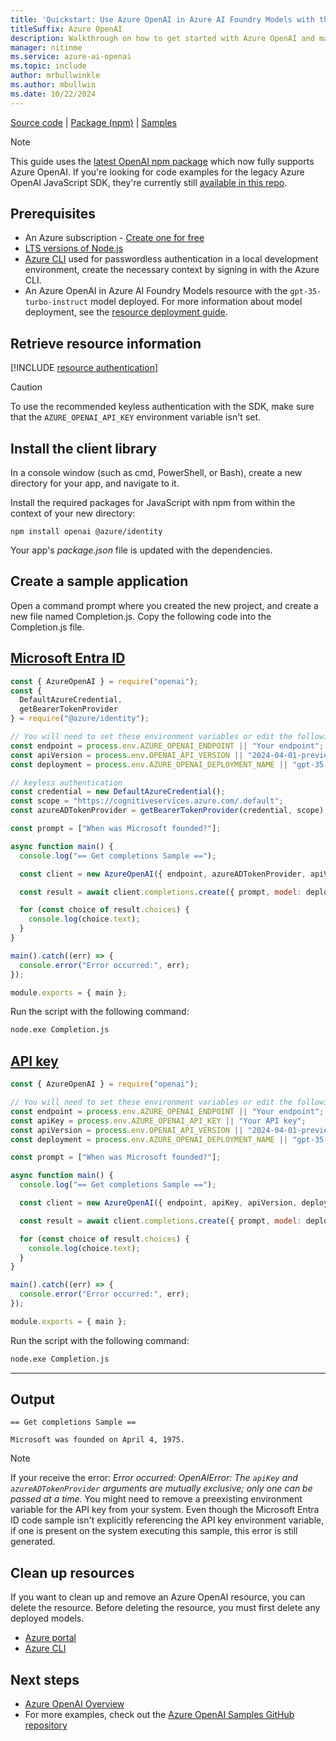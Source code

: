 ```yaml
---
title: 'Quickstart: Use Azure OpenAI in Azure AI Foundry Models with the JavaScript SDK and the completions API'
titleSuffix: Azure OpenAI
description: Walkthrough on how to get started with Azure OpenAI and make your first completions call with the JavaScript SDK. 
manager: nitinme
ms.service: azure-ai-openai
ms.topic: include
author: mrbullwinkle
ms.author: mbullwin
ms.date: 10/22/2024
---
```


[Source code](https://github.com/openai/openai-node) | [Package (npm)](https://www.npmjs.com/package/openai) | [Samples](https://github.com/Azure/azure-sdk-for-js/tree/main/sdk/openai/openai/samples)

> [!NOTE]
> This guide uses the [latest OpenAI npm package](https://www.npmjs.com/package/openai) which now fully supports Azure OpenAI. If you're looking for code examples for the legacy Azure OpenAI JavaScript SDK, they're currently still [available in this repo](https://github.com/Azure/azure-sdk-for-js/tree/main/sdk/openai/openai/samples/v2-beta/javascript).

## Prerequisites


- An Azure subscription - [Create one for free](https://azure.microsoft.com/free/cognitive-services?azure-portal=true)
- [LTS versions of Node.js](https://github.com/nodejs/release#release-schedule)
- [Azure CLI](/cli/azure/install-azure-cli) used for passwordless authentication in a local development environment, create the necessary context by signing in with the Azure CLI.
- An Azure OpenAI in Azure AI Foundry Models resource with the `gpt-35-turbo-instruct` model deployed. For more information about model deployment, see the [resource deployment guide](../how-to/create-resource.md).

## Retrieve resource information

[!INCLUDE [resource authentication](resource-authentication.md)]

> [!CAUTION]
> To use the recommended keyless authentication with the SDK, make sure that the `AZURE_OPENAI_API_KEY` environment variable isn't set. 

## Install the client library

In a console window (such as cmd, PowerShell, or Bash), create a new directory for your app, and navigate to it.

Install the required packages for JavaScript with npm from within the context of your new directory:

```console
npm install openai @azure/identity
```

Your app's _package.json_ file is updated with the dependencies.


## Create a sample application

Open a command prompt where you created the new project, and create a new file named Completion.js. Copy the following code into the Completion.js file.


## [Microsoft Entra ID](#tab/keyless)

```javascript
const { AzureOpenAI } = require("openai");
const { 
  DefaultAzureCredential, 
  getBearerTokenProvider 
} = require("@azure/identity");

// You will need to set these environment variables or edit the following values
const endpoint = process.env.AZURE_OPENAI_ENDPOINT || "Your endpoint";
const apiVersion = process.env.OPENAI_API_VERSION || "2024-04-01-preview";
const deployment = process.env.AZURE_OPENAI_DEPLOYMENT_NAME || "gpt-35-turbo-instruct"; //The deployment name for your completions API model. The instruct model is the only new model that supports the legacy API.

// keyless authentication    
const credential = new DefaultAzureCredential();
const scope = "https://cognitiveservices.azure.com/.default";
const azureADTokenProvider = getBearerTokenProvider(credential, scope);

const prompt = ["When was Microsoft founded?"];

async function main() {
  console.log("== Get completions Sample ==");

  const client = new AzureOpenAI({ endpoint, azureADTokenProvider, apiVersion, deployment });  

  const result = await client.completions.create({ prompt, model: deployment, max_tokens: 128 });

  for (const choice of result.choices) {
    console.log(choice.text);
  }
}

main().catch((err) => {
  console.error("Error occurred:", err);
});

module.exports = { main };
```

Run the script with the following command:

```cmd
node.exe Completion.js
```


## [API key](#tab/api-key)

```javascript
const { AzureOpenAI } = require("openai");

// You will need to set these environment variables or edit the following values
const endpoint = process.env.AZURE_OPENAI_ENDPOINT || "Your endpoint";
const apiKey = process.env.AZURE_OPENAI_API_KEY || "Your API key";
const apiVersion = process.env.OPENAI_API_VERSION || "2024-04-01-preview";
const deployment = process.env.AZURE_OPENAI_DEPLOYMENT_NAME || "gpt-35-turbo-instruct"; //The deployment name for your completions API model. The instruct model is the only new model that supports the legacy API.

const prompt = ["When was Microsoft founded?"];

async function main() {
  console.log("== Get completions Sample ==");

  const client = new AzureOpenAI({ endpoint, apiKey, apiVersion, deployment });  

  const result = await client.completions.create({ prompt, model: deployment, max_tokens: 128 });

  for (const choice of result.choices) {
    console.log(choice.text);
  }
}

main().catch((err) => {
  console.error("Error occurred:", err);
});

module.exports = { main };
```

Run the script with the following command:

```cmd
node.exe Completion.js
```

---

## Output

```output
== Get completions Sample ==

Microsoft was founded on April 4, 1975.
```

> [!NOTE]
> If your receive the error: *Error occurred: OpenAIError: The `apiKey` and `azureADTokenProvider` arguments are mutually exclusive; only one can be passed at a time.* You might need to remove a preexisting environment variable for the API key from your system. Even though the Microsoft Entra ID code sample isn't explicitly referencing the API key environment variable, if one is present on the system executing this sample, this error is still generated.


## Clean up resources

If you want to clean up and remove an Azure OpenAI resource, you can delete the resource. Before deleting the resource, you must first delete any deployed models.

- [Azure portal](../../multi-service-resource.md?pivots=azportal#clean-up-resources)
- [Azure CLI](../../multi-service-resource.md?pivots=azcli#clean-up-resources)

## Next steps

* [Azure OpenAI Overview](../overview.md)
* For more examples, check out the [Azure OpenAI Samples GitHub repository](https://github.com/Azure-Samples/openai)
